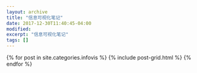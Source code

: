 ```yaml
---
layout: archive
title: "信息可视化笔记"
date: 2017-12-30T11:40:45-04:00
modified:
excerpt: "信息可视化笔记"
tags: []
---
```




<div class="tiles">
{% for post in site.categories.infovis %}
  {% include post-grid.html %}
{% endfor %}
</div><!-- /.tiles 把所有categories 有 infovis 的列出来-->